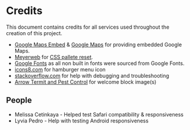 Credits
=======

This document contains credits for all services used throughout the creation of this project.

- [Google Maps Embed](https://googlemapsembed.com) & [Google Maps](https://maps.google.com) for providing embedded Google Maps.
- [Meyerweb](https://meyerweb.com/) for [CSS pallete reset](https://meyerweb.com/eric/tools/css/reset/).
- [Google Fonts](https://fonts.google.com) as all non built in fonts were sourced from Google Fonts.
- [icons8.com](https://icons8.com) for hamburger menu icon
- [stackoverflow.com](https://stackoverflow.com) for help with debugging and troubleshooting
- [Arrow Termit and Pest Control](https://www.arrowtermiteandpestcontrol.com/secret-gorgeous-garden/) for welcome block image(s)

## People

- Melissa Cetinkaya - Helped test Safari compatibility & responsiveness
- Lyvia Pedro - Help with testing Android responsiveness
